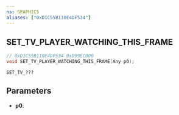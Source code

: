 ```yaml
---
ns: GRAPHICS
aliases: ["0xD1C55B110E4DF534"]
---
```

## SET_TV_PLAYER_WATCHING_THIS_FRAME

```c
// 0xD1C55B110E4DF534 0xD99EC000
void SET_TV_PLAYER_WATCHING_THIS_FRAME(Any p0);
```

```
SET_TV_???  
```

## Parameters
* **p0**: 

